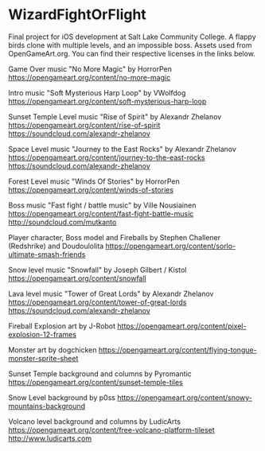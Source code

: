 # WizardFightOrFlight
Final project for iOS development at Salt Lake Community College. A flappy birds clone with multiple levels, and an impossible boss.
Assets used from OpenGameArt.org. You can find their respective licenses in the links below.

Game Over music "No More Magic" by HorrorPen https://opengameart.org/content/no-more-magic

Intro music "Soft Mysterious Harp Loop" by VWolfdog https://opengameart.org/content/soft-mysterious-harp-loop

Sunset Temple Level music "Rise of Spirit" by Alexandr Zhelanov https://opengameart.org/content/rise-of-spirit https://soundcloud.com/alexandr-zhelanov

Space Level music "Journey to the East Rocks" by Alexandr Zhelanov https://opengameart.org/content/journey-to-the-east-rocks https://soundcloud.com/alexandr-zhelanov

Forest Level music "Winds Of Stories" by HorrorPen https://opengameart.org/content/winds-of-stories

Boss music "Fast fight / battle music" by Ville Nousiainen https://opengameart.org/content/fast-fight-battle-music http://soundcloud.com/mutkanto

Player character, Boss model and Fireballs by Stephen Challener (Redshrike) and Doudoulolita https://opengameart.org/content/sorlo-ultimate-smash-friends

Snow level music "Snowfall" by Joseph Gilbert / Kistol https://opengameart.org/content/snowfall

Lava level music "Tower of Great Lords" by Alexandr Zhelanov https://opengameart.org/content/tower-of-great-lords https://soundcloud.com/alexandr-zhelanov

Fireball Explosion art by J-Robot https://opengameart.org/content/pixel-explosion-12-frames

Monster art by dogchicken https://opengameart.org/content/flying-tongue-monster-sprite-sheet

Sunset Temple background and columns by Pyromantic https://opengameart.org/content/sunset-temple-tiles

Snow Level background by p0ss https://opengameart.org/content/snowy-mountains-background

Volcano level background and columns by LudicArts https://opengameart.org/content/free-volcano-platform-tileset http://www.ludicarts.com

